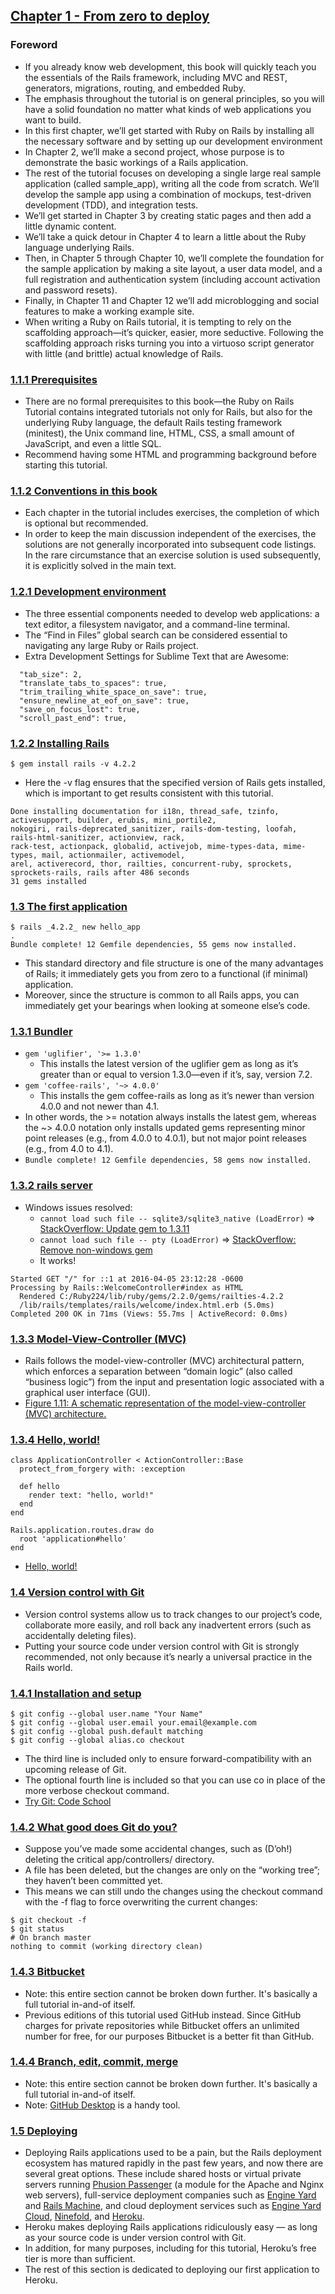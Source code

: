 ## [Chapter 1 - From zero to deploy](https://www.railstutorial.org/book/beginning)

### Foreword
- If you already know web development, this book will quickly teach you the essentials of the Rails framework, including MVC and REST, generators, migrations, routing, and embedded Ruby.
- The emphasis throughout the tutorial is on general principles, so you will have a solid foundation no matter what kinds of web applications you want to build.
- In this first chapter, we’ll get started with Ruby on Rails by installing all the necessary software and by setting up our development environment
- In Chapter 2, we’ll make a second project, whose purpose is to demonstrate the basic workings of a Rails application.
- The rest of the tutorial focuses on developing a single large real sample application (called sample_app), writing all the code from scratch. We’ll develop the sample app using a combination of mockups, test-driven development (TDD), and integration tests.
- We’ll get started in Chapter 3 by creating static pages and then add a little dynamic content.
- We’ll take a quick detour in Chapter 4 to learn a little about the Ruby language underlying Rails.
- Then, in Chapter 5 through Chapter 10, we’ll complete the foundation for the sample application by making a site layout, a user data model, and a full registration and authentication system (including account activation and password resets).
- Finally, in Chapter 11 and Chapter 12 we’ll add microblogging and social features to make a working example site.
- When writing a Ruby on Rails tutorial, it is tempting to rely on the scaffolding approach—it’s quicker, easier, more seductive. Following the scaffolding approach risks turning you into a virtuoso script generator with little (and brittle) actual knowledge of Rails.

### [1.1.1 Prerequisites](https://www.railstutorial.org/book/beginning#sec-prerequisites)
- There are no formal prerequisites to this book—the Ruby on Rails Tutorial contains integrated tutorials not only for Rails, but also for the underlying Ruby language, the default Rails testing framework (minitest), the Unix command line, HTML, CSS, a small amount of JavaScript, and even a little SQL.
- Recommend having some HTML and programming background before starting this tutorial.

### [1.1.2 Conventions in this book](https://www.railstutorial.org/book/beginning#sec-conventions)
- Each chapter in the tutorial includes exercises, the completion of which is optional but recommended.
- In order to keep the main discussion independent of the exercises, the solutions are not generally incorporated into subsequent code listings. In the rare circumstance that an exercise solution is used subsequently, it is explicitly solved in the main text.

### [1.2.1 Development environment](https://www.railstutorial.org/book/beginning#sec-development_environment)
- The three essential components needed to develop web applications: a text editor, a filesystem navigator, and a command-line terminal.
- The “Find in Files” global search can be considered essential to navigating any large Ruby or Rails project.
- Extra Development Settings for Sublime Text that are Awesome:
```
  "tab_size": 2,
  "translate_tabs_to_spaces": true,
  "trim_trailing_white_space_on_save": true,
  "ensure_newline_at_eof_on_save": true,
  "save_on_focus_lost": true,
  "scroll_past_end": true,
```

### [1.2.2 Installing Rails](https://www.railstutorial.org/book/beginning#sec-installing_rails)
```
$ gem install rails -v 4.2.2
```
- Here the -v flag ensures that the specified version of Rails gets installed, which is important to get results consistent with this tutorial.
```
Done installing documentation for i18n, thread_safe, tzinfo, activesupport, builder, erubis, mini_portile2,
nokogiri, rails-deprecated_sanitizer, rails-dom-testing, loofah, rails-html-sanitizer, actionview, rack,
rack-test, actionpack, globalid, activejob, mime-types-data, mime-types, mail, actionmailer, activemodel,
arel, activerecord, thor, railties, concurrent-ruby, sprockets, sprockets-rails, rails after 486 seconds
31 gems installed
```

### [1.3 The first application](https://www.railstutorial.org/book/beginning#sec-the_hello_application)
```
$ rails _4.2.2_ new hello_app
.
Bundle complete! 12 Gemfile dependencies, 55 gems now installed.
```
- This standard directory and file structure is one of the many advantages of Rails; it immediately gets you from zero to a functional (if minimal) application.
- Moreover, since the structure is common to all Rails apps, you can immediately get your bearings when looking at someone else’s code.

### [1.3.1 Bundler](https://www.railstutorial.org/book/beginning#sec-bundler)
- `gem 'uglifier', '>= 1.3.0'`
  - This installs the latest version of the uglifier gem as long as it’s greater than or equal to version 1.3.0—even if it’s, say, version 7.2.
- `gem 'coffee-rails', '~> 4.0.0'`
  - This installs the gem coffee-rails as long as it’s newer than version 4.0.0 and not newer than 4.1.
- In other words, the >= notation always installs the latest gem, whereas the ~> 4.0.0 notation only installs updated gems representing minor point releases (e.g., from 4.0.0 to 4.0.1), but not major point releases (e.g., from 4.0 to 4.1).
- `Bundle complete! 12 Gemfile dependencies, 58 gems now installed.`

### [1.3.2 rails server](https://www.railstutorial.org/book/beginning#sec-rails_server)
- Windows issues resolved:
  - `cannot load such file -- sqlite3/sqlite3_native (LoadError)` => [StackOverflow: Update gem to 1.3.11](http://stackoverflow.com/questions/17643897/cannot-load-such-file-sqlite3-sqlite3-native-loaderror-on-ruby-on-rails)
  - `cannot load such file -- pty (LoadError)` => [StackOverflow: Remove non-windows gem](http://stackoverflow.com/questions/26666690/rails-generate-controller-gives-me-load-error)
  - It works!
```
Started GET "/" for ::1 at 2016-04-05 23:12:28 -0600
Processing by Rails::WelcomeController#index as HTML
  Rendered C:/Ruby224/lib/ruby/gems/2.2.0/gems/railties-4.2.2
  /lib/rails/templates/rails/welcome/index.html.erb (5.0ms)
Completed 200 OK in 71ms (Views: 55.7ms | ActiveRecord: 0.0ms)
```

### [1.3.3 Model-View-Controller (MVC)](https://www.railstutorial.org/book/beginning#sec-mvc)
- Rails follows the model-view-controller (MVC) architectural pattern, which enforces a separation between “domain logic” (also called “business logic”) from the input and presentation logic associated with a graphical user interface (GUI).
- [Figure 1.11: A schematic representation of the model-view-controller (MVC) architecture.](https://softcover.s3.amazonaws.com/636/ruby_on_rails_tutorial_3rd_edition/images/figures/mvc_schematic.png)

### [1.3.4 Hello, world!](https://www.railstutorial.org/book/beginning#sec-hello_world)
```
class ApplicationController < ActionController::Base
  protect_from_forgery with: :exception

  def hello
    render text: "hello, world!"
  end
end
```
```
Rails.application.routes.draw do
  root 'application#hello'
end
```
- [Hello, world!](https://softcover.s3.amazonaws.com/636/ruby_on_rails_tutorial_3rd_edition/images/figures/hello_world_hello_app.png)

### [1.4 Version control with Git](https://www.railstutorial.org/book/beginning#sec-version_control)
- Version control systems allow us to track changes to our project’s code, collaborate more easily, and roll back any inadvertent errors (such as accidentally deleting files).
- Putting your source code under version control with Git is strongly recommended, not only because it’s nearly a universal practice in the Rails world.

### [1.4.1 Installation and setup](https://www.railstutorial.org/book/beginning#sec-git_setup)
```
$ git config --global user.name "Your Name"
$ git config --global user.email your.email@example.com
$ git config --global push.default matching
$ git config --global alias.co checkout
```
- The third line is included only to ensure forward-compatibility with an upcoming release of Git.
- The optional fourth line is included so that you can use co in place of the more verbose checkout command.
- [Try Git: Code School](https://try.github.io/)

### [1.4.2 What good does Git do you?](https://www.railstutorial.org/book/beginning#uid73)
- Suppose you’ve made some accidental changes, such as (D’oh!) deleting the critical app/controllers/ directory.
- A file has been deleted, but the changes are only on the “working tree”; they haven’t been committed yet.
- This means we can still undo the changes using the checkout command with the -f flag to force overwriting the current changes:
```
$ git checkout -f
$ git status
# On branch master
nothing to commit (working directory clean)
```

### [1.4.3 Bitbucket](https://www.railstutorial.org/book/beginning#sec-bitbucket)
- Note: this entire section cannot be broken down further. It's basically a full tutorial in-and-of itself.
- Previous editions of this tutorial used GitHub instead.  Since GitHub charges for private repositories while Bitbucket offers an unlimited number for free, for our purposes Bitbucket is a better fit than GitHub.

### [1.4.4 Branch, edit, commit, merge](https://www.railstutorial.org/book/beginning#sec-git_commands)
- Note: this entire section cannot be broken down further. It's basically a full tutorial in-and-of itself.
- Note: [GitHub Desktop](https://desktop.github.com/) is a handy tool.

### [1.5 Deploying](https://www.railstutorial.org/book/beginning#sec-deploying)
- Deploying Rails applications used to be a pain, but the Rails deployment ecosystem has matured rapidly in the past few years, and now there are several great options. These include shared hosts or virtual private servers running [Phusion Passenger](http://www.modrails.com/) (a module for the Apache and Nginx web servers), full-service deployment companies such as [Engine Yard](http://engineyard.com/) and [Rails Machine](http://railsmachine.com/), and cloud deployment services such as [Engine Yard Cloud](http://cloud.engineyard.com/), [Ninefold](https://ninefold.com/), and [Heroku](http://heroku.com/).
- Heroku makes deploying Rails applications ridiculously easy — as long as your source code is under version control with Git.
- In addition, for many purposes, including for this tutorial, Heroku’s free tier is more than sufficient.
- The rest of this section is dedicated to deploying our first application to Heroku.
